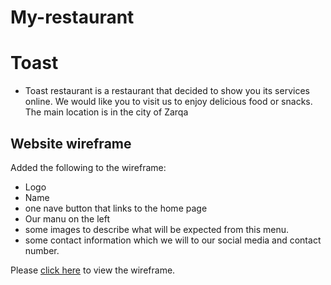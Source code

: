 # My-restaurant
# Toast
* Toast restaurant is a restaurant that decided to show you its services online. We would like you to visit us to enjoy delicious food or snacks. The main location is in the city of Zarqa
## Website wireframe
Added the following to the wireframe:
- Logo
- Name
- one nave button that links to the home page
- Our manu on the left
- some images to describe what will be expected from this menu.
- some contact information which we will to our social media and contact number.

Please [click here](./gg.JPG) to view the wireframe.